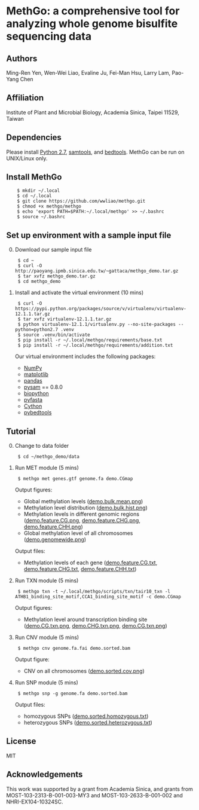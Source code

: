 # MethGo: a comprehensive tool for analyzing whole genome bisulfite sequencing data

## Authors
Ming-Ren Yen, Wen-Wei Liao, Evaline Ju, Fei-Man Hsu, Larry Lam, Pao-Yang Chen

## Affiliation
Institute of Plant and Microbial Biology, Academia Sinica, Taipei 11529, Taiwan

## Dependencies
Please install [Python 2.7](https://www.python.org/downloads/release/python-279/),
[samtools](http://sourceforge.net/projects/samtools/files/samtools/1.2/),
and [bedtools](http://bedtools.readthedocs.org/en/latest/content/installation.html).
MethGo can be run on UNIX/Linux only.

## Install MethGo

        $ mkdir ~/.local
        $ cd ~/.local
        $ git clone https://github.com/wwliao/methgo.git
        $ chmod +x methgo/methgo
        $ echo 'export PATH=$PATH:~/.local/methgo' >> ~/.bashrc
        $ source ~/.bashrc

## Set up environment with a sample input file
0. Download our sample input file

        $ cd ~
        $ curl -O http://paoyang.ipmb.sinica.edu.tw/~gattaca/methgo_demo.tar.gz
        $ tar xvfz methgo_demo.tar.gz
        $ cd methgo_demo

1. Install and activate the virtual environment (10 mins)

        $ curl -O https://pypi.python.org/packages/source/v/virtualenv/virtualenv-12.1.1.tar.gz
        $ tar xvfz virtualenv-12.1.1.tar.gz
        $ python virtualenv-12.1.1/virtualenv.py --no-site-packages --python=python2.7 .venv
        $ source .venv/bin/activate
        $ pip install -r ~/.local/methgo/requirements/base.txt
        $ pip install -r ~/.local/methgo/requirements/addition.txt
        
	Our virtual environment includes the following packages:
    - [NumPy](http://www.numpy.org/)
	- [matplotlib](http://matplotlib.org/)
	- [pandas](http://pandas.pydata.org/)
	- [pysam](http://pysam.readthedocs.org/) == 0.8.0
	- [biopython](http://biopython.org/)
	- [pyfasta](https://pypi.python.org/pypi/pyfasta/)
	- [Cython](http://cython.org/)
	- [pybedtools](https://pythonhosted.org/pybedtools/)

## Tutorial
0. Change to data folder

        $ cd ~/methgo_demo/data

1. Run MET module (5 mins)

        $ methgo met genes.gtf genome.fa demo.CGmap
        
    Output figures:
    - Global methylation levels ([demo.bulk.mean.png](http://paoyang.ipmb.sinica.edu.tw/~gattaca/methgo_demo_results/MET/demo.bulk.mean.png))
    - Methylation level distribution ([demo.bulk.hist.png](http://paoyang.ipmb.sinica.edu.tw/~gattaca/methgo_demo_results/MET/demo.bulk.hist.png))
    - Methylation levels in different genomic regions ([demo.feature.CG.png](http://paoyang.ipmb.sinica.edu.tw/~gattaca/methgo_demo_results/MET/demo.feature.CG.png),
    [demo.feature.CHG.png](http://paoyang.ipmb.sinica.edu.tw/~gattaca/methgo_demo_results/MET/demo.feature.CHG.png),
    [demo.feature.CHH.png](http://paoyang.ipmb.sinica.edu.tw/~gattaca/methgo_demo_results/MET/demo.feature.CHH.png))
    - Global methylation level of all chromosomes ([demo.genomewide.png](http://paoyang.ipmb.sinica.edu.tw/~gattaca/methgo_demo_results/MET/demo.genomewide.png))

    Output files:
    - Methylation levels of each gene ([demo.feature.CG.txt](http://paoyang.ipmb.sinica.edu.tw/~gattaca/methgo_demo_results/MET/demo.feature.CG.txt),
    [demo.feature.CHG.txt](http://paoyang.ipmb.sinica.edu.tw/~gattaca/methgo_demo_results/MET/demo.feature.CHG.txt),
    [demo.feature.CHH.txt](http://paoyang.ipmb.sinica.edu.tw/~gattaca/methgo_demo_results/MET/demo.feature.CHH.txt))
   
2. Run TXN module (5 mins)

        $ methgo txn -t ~/.local/methgo/scripts/txn/tair10_txn -l ATHB1_binding_site_motif,CCA1_binding_site_motif -c demo.CGmap
   
    Output figures:
    - Methylation level around transcription binding site ([demo.CG.txn.png](http://paoyang.ipmb.sinica.edu.tw/~gattaca/methgo_demo_results/TXN/demo.CG.txn.png), [demo.CHG.txn.png](http://paoyang.ipmb.sinica.edu.tw/~gattaca/methgo_demo_results/TXN/demo.CHG.txn.png), [demo.CG.txn.png](http://paoyang.ipmb.sinica.edu.tw/~gattaca/methgo_demo_results/TXN/demo.CHH.txn.png))

3. Run CNV module (5 mins)

        $ methgo cnv genome.fa.fai demo.sorted.bam

    Output figure:
    - CNV on all chromosomes ([demo.sorted.cov.png](http://paoyang.ipmb.sinica.edu.tw/~gattaca/methgo_demo_results/CNV/demo.sorted.cov.png))

4. Run SNP module (5 mins)

        $ methgo snp -g genome.fa demo.sorted.bam

    Output files:
    - homozygous SNPs ([demo.sorted.homozygous.txt](http://paoyang.ipmb.sinica.edu.tw/~gattaca/methgo_demo_results/SNP/demo.sorted.homozygous.txt))
    - heterozygous SNPs ([demo.sorted.heterozygous.txt](http://paoyang.ipmb.sinica.edu.tw/~gattaca/methgo_demo_results/SNP/demo.sorted.heterozygous.txt))

## License
MIT

## Acknowledgements This work was supported by a grant from Academia Sinica, and grants from  MOST-103-2313-B-001-003-MY3 and MOST-103-2633-B-001-002 and NHRI-EX104-10324SC.
